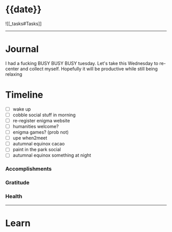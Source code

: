 # {{date}}

![[_tasks#Tasks]]

---
# Journal

I had a fucking BUSY BUSY BUSY tuesday. Let's take this Wednesday to re-center and collect myself. Hopefully it will be productive while still being relaxing

# Timeline
- [ ] wake up
- [ ] cobble social stuff in morning
- [ ] re-register enigma website
- [ ] humanities welcome?
- [ ] enigma games? (prob not)
- [ ] upe when2meet
- [ ] autumnal equinox cacao
- [ ] paint in the park social
- [ ] autumnal equinox something at night

### Accomplishments 

### Gratitude

### Health

---

# Learn